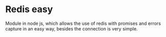 # Redis easy
Module in node js, which allows the use of redis with promises and errors capture  in an easy way, besides the connection is very simple.
